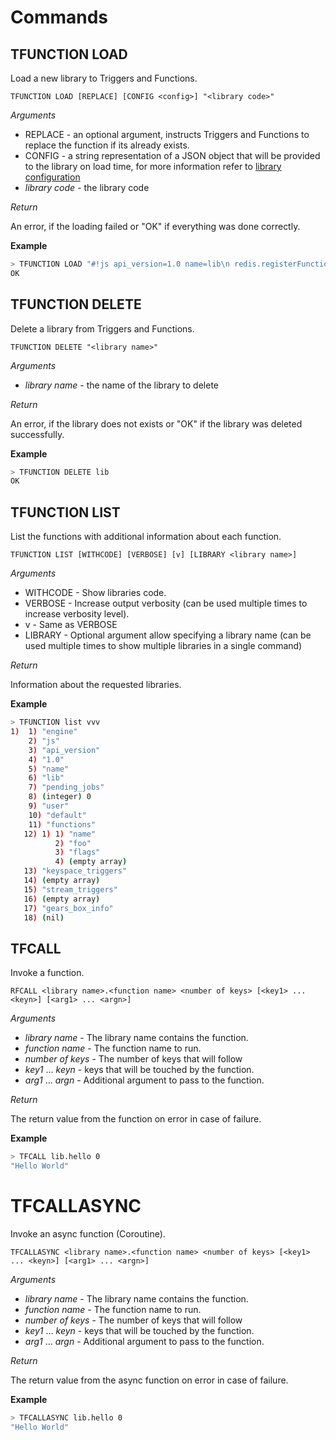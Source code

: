 # Commands

## TFUNCTION LOAD

Load a new library to Triggers and Functions.

```
TFUNCTION LOAD [REPLACE] [CONFIG <config>] "<library code>"
```

_Arguments_

* REPLACE - an optional argument, instructs Triggers and Functions to replace the function if its already exists.
* CONFIG - a string representation of a JSON object that will be provided to the library on load time, for more information refer to [library configuration](function_advance_topics.md#library-configuration)
* _library code_ - the library code

_Return_

An error, if the loading failed or "OK" if everything was done correctly.

**Example**
```bash
> TFUNCTION LOAD "#!js api_version=1.0 name=lib\n redis.registerFunction('foo', ()=>{return 'bar'})"
OK
```

## TFUNCTION DELETE

Delete a library from Triggers and Functions.

```
TFUNCTION DELETE "<library name>"
```

_Arguments_

* _library name_ - the name of the library to delete

_Return_

An error, if the library does not exists or "OK" if the library was deleted successfully.

**Example**
```bash
> TFUNCTION DELETE lib
OK
```

## TFUNCTION LIST

List the functions with additional information about each function.

```
TFUNCTION LIST [WITHCODE] [VERBOSE] [v] [LIBRARY <library name>]
```

_Arguments_

* WITHCODE - Show libraries code.
* VERBOSE - Increase output verbosity (can be used multiple times to increase verbosity level).
* v - Same as VERBOSE
* LIBRARY - Optional argument allow specifying a library name (can be used multiple times to show multiple libraries in a single command)

_Return_

Information about the requested libraries.

**Example**
```bash
> TFUNCTION list vvv
1)  1) "engine"
    2) "js"
    3) "api_version"
    4) "1.0"
    5) "name"
    6) "lib"
    7) "pending_jobs"
    8) (integer) 0
    9) "user"
    10) "default"
    11) "functions"
   12) 1) 1) "name"
          2) "foo"
          3) "flags"
          4) (empty array)
   13) "keyspace_triggers"
   14) (empty array)
   15) "stream_triggers"
   16) (empty array)
   17) "gears_box_info"
   18) (nil)

```

## TFCALL

Invoke a function.

```
RFCALL <library name>.<function name> <number of keys> [<key1> ... <keyn>] [<arg1> ... <argn>]
```

_Arguments_

* _library name_ - The library name contains the function.
* _function name_ - The function name to run.
* _number of keys_ - The number of keys that will follow
* _key1_ ... _keyn_ - keys that will be touched by the function.
* _arg1_ ... _argn_ - Additional argument to pass to the function.

_Return_

The return value from the function on error in case of failure.

**Example**
```bash
> TFCALL lib.hello 0
"Hello World"
```

# TFCALLASYNC

Invoke an async function (Coroutine).

```
TFCALLASYNC <library name>.<function name> <number of keys> [<key1> ... <keyn>] [<arg1> ... <argn>]
```

_Arguments_

* _library name_ - The library name contains the function.
* _function name_ - The function name to run.
* _number of keys_ - The number of keys that will follow
* _key1_ ... _keyn_ - keys that will be touched by the function.
* _arg1_ ... _argn_ - Additional argument to pass to the function.

_Return_

The return value from the async function on error in case of failure.

**Example**
```bash
> TFCALLASYNC lib.hello 0
"Hello World"
```
